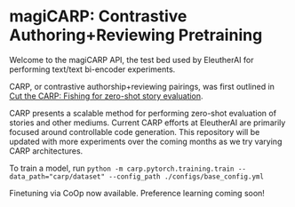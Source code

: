 # magiCARP: Contrastive Authoring+Reviewing Pretraining

Welcome to the magiCARP API, the test bed used by EleutherAI for performing text/text bi-encoder experiments. 

CARP, or contrastive authorship+reviewing pairings, was first outlined in [Cut the CARP: Fishing for zero-shot story evaluation](https://arxiv.org/abs/2110.03111).

CARP presents a scalable method for performing zero-shot evaluation of stories and other mediums. Current CARP efforts at EleutherAI are primarily focused around controllable code generation. This repository will be updated with more experiments over the coming months as we try varying CARP architectures.


To train a model, run 
```python -m carp.pytorch.training.train --data_path="carp/dataset" --config_path ./configs/base_config.yml```

Finetuning via CoOp now available. Preference learning coming soon!
